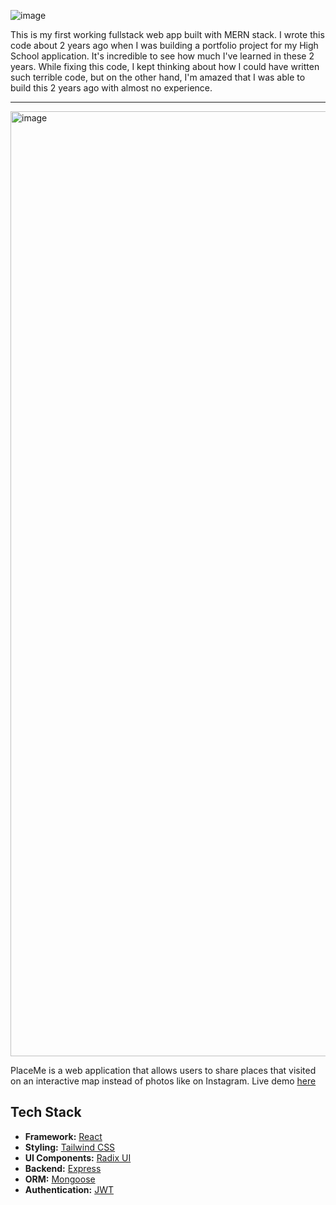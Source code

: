 ![image](https://github.com/user-attachments/assets/552781d6-f04d-419e-a1d7-a82c64260990)


This is my first working fullstack web app built with MERN stack. I wrote this code about 2 years ago when I was building a portfolio project for my High School application. It's incredible to see how much I've learned in these 2 years. While fixing this code, I kept thinking about how I could have written such terrible code, but on the other hand, I'm amazed that I was able to build this 2 years ago with almost no experience.

---

<img width="1512" alt="image" src="https://github.com/user-attachments/assets/c0267f1b-067b-4ed0-af60-6bda059589fa" />



PlaceMe is a web application that allows users to share places that visited on an interactive map instead of photos like on Instagram. Live demo [here](https://place-me.netlify.app/)

## **Tech Stack**

- **Framework:** [React](https://react.dev/)
- **Styling:** [Tailwind CSS](https://tailwindcss.com/)
- **UI Components:** [Radix UI](https://www.radix-ui.com/)
- **Backend:** [Express](https://expressjs.com/)
- **ORM:** [Mongoose](https://mongoosejs.com/)
- **Authentication:** [JWT](https://jwt.io/)
